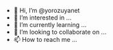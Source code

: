 - 👋 Hi, I’m @yorozuyanet
- 👀 I’m interested in ...
- 🌱 I’m currently learning ...
- 💞️ I’m looking to collaborate on ...
- 📫 How to reach me ...

<!---
yorozuyanet/yorozuyanet is a ✨ special ✨ repository because its `README.md` (this file) appears on your GitHub profile.
You can click the Preview link to take a look at your changes.
--->
